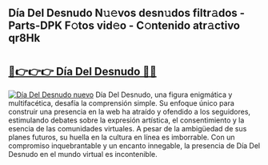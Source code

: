 ## Día Del Desnudo N𝚞𝚎vos desn𝚞dos filtr𝚊dos - Parts-DPK F𝚘tos vid𝚎o - C𝚘ntenido atr𝚊ctivo qr8Hk

# <h2><a href="http://mb6aqar.tromn.icu/?c=D%c3%ada+Del+Desnudo">🔗👉👉👉 Día Del Desnudo 🔗🔗</a></h2>

[![Día Del Desnudo nuevo](https://i.imgur.com/pEAQMta.gif)](http://mb6aqar.tromn.icu/?c=D%c3%ada+Del+Desnudo)
Día Del Desnudo, una figura enigmática y multifacética, desafía la comprensión simple. Su enfoque único para construir una presencia en la web ha atraído y ofendido a los seguidores, estimulando debates sobre la expresión artística, el consentimiento y la esencia de las comunidades virtuales. A pesar de la ambigüedad de sus planes futuros, su huella en la cultura en línea es imborrable. Con un compromiso inquebrantable y un encanto innegable, la presencia de Día Del Desnudo en el mundo virtual es incontenible.

